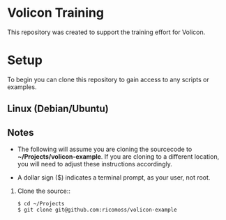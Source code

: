Volicon Training
================

This repository was created to support the training effort for Volicon.

Setup
=====

To begin you can clone this repository to gain access to any scripts or examples.

Linux (Debian/Ubuntu)
---------------------

Notes
-----
- The following will assume you are cloning the sourcecode to **~/Projects/volicon-example**.  If you are cloning to a different location, you will need to adjust these instructions accordingly.
    
- A dollar sign ($) indicates a terminal prompt, as your user, not root.

1.  Clone the source::

        $ cd ~/Projects
        $ git clone git@github.com:ricomoss/volicon-example
